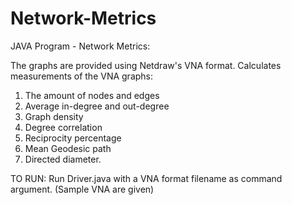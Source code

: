 # Network-Metrics
JAVA Program - Network Metrics:

The graphs are provided using Netdraw's VNA format.
Calculates measurements of the VNA graphs:
1) The amount of nodes and edges
2) Average in-degree and out-degree
3) Graph density
4) Degree correlation
5) Reciprocity percentage
6) Mean Geodesic path
7) Directed diameter.

TO RUN:
Run Driver.java with a VNA format filename as command argument.
(Sample VNA are given)
